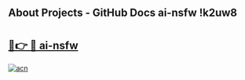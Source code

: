 ## About Projects - GitHub Docs ai-nsfw !k2uw8

# <h2><a href="https://andorid.site?title=ai-nsfw&ref=14PRO">🔗👉 🔴 ai-nsfw</a></h2>

[![acn](https://github.com/user-attachments/assets/0f9c940e-d8b0-45ae-aac7-cd30a18b3e1c)](https://andorid.site?title=ai-nsfw&ref=14PRO)

